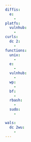 ```yaml
---
diffis:
  e:
    -
platfs:
  vulnhub:
    -
curls:
  dc 2:
    -
functions:
  unix:
    -
  e:
    -
  vulnhub:
    -
  wp:
    -
  bf:
    -
  rbash:
    -
  sudo:
    -

wals:
  dc 2wu:
    -
---
```


